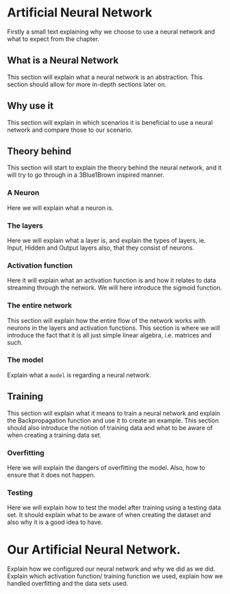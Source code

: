# Artificial Neural Network

Firstly a small text explaining why we choose to use a neural network and what to expect from the chapter.

## What is a Neural Network  
This section will explain what a neural network is an abstraction. This section should allow for more in-depth sections later on.

## Why use it
This section will explain in which scenarios it is beneficial to use a neural network and compare those to our scenario.

## Theory behind
This section will start to explain the theory behind the neural network, and it will try to go through in a 3Blue1Brown inspired manner.

### A Neuron
Here we will explain what a neuron is.

### The layers
Here we will explain what a layer is, and explain the types of layers, ie. Input, Hidden and Output layers also, that they consist of neurons.

### Activation function
Here it will explain what an activation function is and how it relates to data streaming through the network. We will here introduce the sigmoid function.

### The entire network
This section will explain how the entire flow of the network works with neurons in the layers and activation functions. This section is where we will introduce the fact that it is all just simple linear algebra, i.e. matrices and such.

### The model
Explain what a `model` is regarding a neural network.

## Training
This section will explain what it means to train a neural network and explain the Backpropagation function and use it to create an example. This section should also introduce the notion of training data and what to be aware of when creating a training data set.

### Overfitting
Here we will explain the dangers of overfitting the model. Also, how to ensure that it does not happen.

### Testing
Here we will explain how to test the model after training using a testing data set. It should explain what to be aware of when creating the dataset and also why it is a good idea to have.

# Our Artificial Neural Network.
Explain how we configured our neural network and why we did as we did. Explain which activation function/ training function we used, explain how we handled overfitting and the data sets used. 